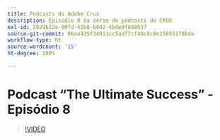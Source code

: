 ```yaml
---
title: Podcasts do Adobe Crux
description: Episódio 8 da série de podcasts do CRUX
exl-id: 5929b12e-00fd-41b8-b042-4bde9f868037
source-git-commit: 06aa435f34911cc5adf7cf40c8c8e15693178bda
workflow-type: ht
source-wordcount: '15'
ht-degree: 100%

---
```


# Podcast “The Ultimate Success” - Episódio 8

>[!VIDEO](https://video.tv.adobe.com/v/3429404?quality=12learn=on)
